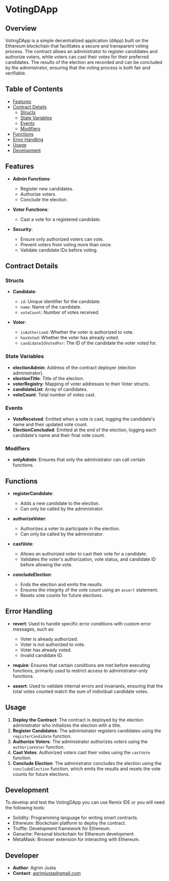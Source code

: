 # VotingDApp

## Overview

VotingDApp is a simple decentralized application (dApp) built on the Ethereum blockchain that facilitates a secure and transparent voting process. The contract allows an administrator to register candidates and authorize voters, while voters can cast their votes for their preferred candidates. The results of the election are recorded and can be concluded by the administrator, ensuring that the voting process is both fair and verifiable.

## Table of Contents

- [Features](#features)
- [Contract Details](#contract-details)
  - [Structs](#structs)
  - [State Variables](#state-variables)
  - [Events](#events)
  - [Modifiers](#modifiers)
- [Functions](#functions)
- [Error Handling](#error-handling)
- [Usage](#usage)
- [Development](#development)

## Features

- **Admin Functions**: 
  - Register new candidates.
  - Authorize voters.
  - Conclude the election.

- **Voter Functions**: 
  - Cast a vote for a registered candidate.
  
- **Security**:
  - Ensure only authorized voters can vote.
  - Prevent voters from voting more than once.
  - Validate candidate IDs before voting.

## Contract Details

### Structs

- **Candidate**: 
  - `id`: Unique identifier for the candidate.
  - `name`: Name of the candidate.
  - `voteCount`: Number of votes received.

- **Voter**: 
  - `isAuthorized`: Whether the voter is authorized to vote.
  - `hasVoted`: Whether the voter has already voted.
  - `candidateIdVotedFor`: The ID of the candidate the voter voted for.

### State Variables

- **electionAdmin**: Address of the contract deployer (election administrator).
- **electionTitle**: Title of the election.
- **voterRegistry**: Mapping of voter addresses to their Voter structs.
- **candidateList**: Array of candidates.
- **voteCount**: Total number of votes cast.

### Events

- **VoteReceived**: Emitted when a vote is cast, logging the candidate's name and their updated vote count.
- **ElectionConcluded**: Emitted at the end of the election, logging each candidate's name and their final vote count.

### Modifiers

- **onlyAdmin**: Ensures that only the administrator can call certain functions.

## Functions

- **registerCandidate**: 
  - Adds a new candidate to the election.
  - Can only be called by the administrator.

- **authorizeVoter**: 
  - Authorizes a voter to participate in the election.
  - Can only be called by the administrator.

- **castVote**: 
  - Allows an authorized voter to cast their vote for a candidate.
  - Validates the voter's authorization, vote status, and candidate ID before allowing the vote.

- **concludeElection**: 
  - Ends the election and emits the results.
  - Ensures the integrity of the vote count using an `assert` statement.
  - Resets vote counts for future elections.

## Error Handling

- **revert**: Used to handle specific error conditions with custom error messages, such as:
  - Voter is already authorized.
  - Voter is not authorized to vote.
  - Voter has already voted.
  - Invalid candidate ID.

- **require**: Ensures that certain conditions are met before executing functions, primarily used to restrict access to administrator-only functions.

- **assert**: Used to validate internal errors and invariants, ensuring that the total votes counted match the sum of individual candidate votes.

## Usage

1. **Deploy the Contract**: The contract is deployed by the election administrator who initializes the election with a title.
2. **Register Candidates**: The administrator registers candidates using the `registerCandidate` function.
3. **Authorize Voters**: The administrator authorizes voters using the `authorizeVoter` function.
4. **Cast Votes**: Authorized voters cast their votes using the `castVote` function.
5. **Conclude Election**: The administrator concludes the election using the `concludeElection` function, which emits the results and resets the vote counts for future elections.

## Development

To develop and test the VotingDApp you can use Remix IDE or you will need the following tools:

- Solidity: Programming language for writing smart contracts.
- Ethereum: Blockchain platform to deploy the contract.
- Truffle: Development framework for Ethereum.
- Ganache: Personal blockchain for Ethereum development.
- MetaMask: Browser extension for interacting with Ethereum.
## Developer
- **Author**: Agrim Justa
- **Contact**: agrimjusta@gmail.com
